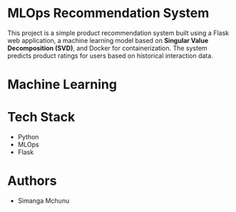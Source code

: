 # MLOps Recommendation System 
This project is a simple product recommendation system built using a Flask web application, a machine learning model based on **Singular Value Decomposition (SVD)**, and Docker for containerization. The system predicts product ratings for users based on historical interaction data.

# Machine Learning
# Tech Stack 
- Python
- MLOps
- Flask

# Authors
- Simanga Mchunu
